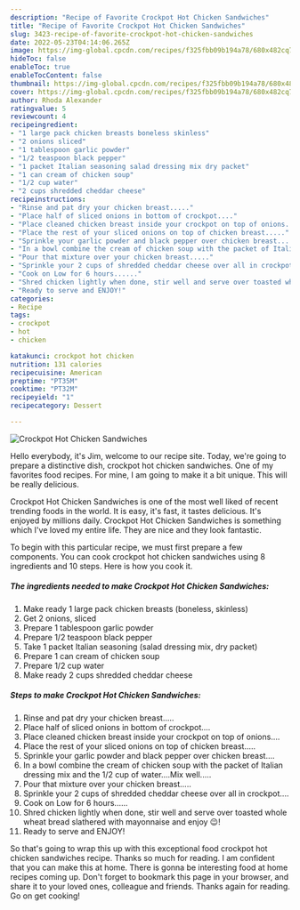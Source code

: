```yaml
---
description: "Recipe of Favorite Crockpot Hot Chicken Sandwiches"
title: "Recipe of Favorite Crockpot Hot Chicken Sandwiches"
slug: 3423-recipe-of-favorite-crockpot-hot-chicken-sandwiches
date: 2022-05-23T04:14:06.265Z
image: https://img-global.cpcdn.com/recipes/f325fbb09b194a78/680x482cq70/crockpot-hot-chicken-sandwiches-recipe-main-photo.jpg
hideToc: false
enableToc: true
enableTocContent: false
thumbnail: https://img-global.cpcdn.com/recipes/f325fbb09b194a78/680x482cq70/crockpot-hot-chicken-sandwiches-recipe-main-photo.jpg
cover: https://img-global.cpcdn.com/recipes/f325fbb09b194a78/680x482cq70/crockpot-hot-chicken-sandwiches-recipe-main-photo.jpg
author: Rhoda Alexander
ratingvalue: 5
reviewcount: 4
recipeingredient:
- "1 large pack chicken breasts boneless skinless"
- "2 onions sliced"
- "1 tablespoon garlic powder"
- "1/2 teaspoon black pepper"
- "1 packet Italian seasoning salad dressing mix dry packet"
- "1 can cream of chicken soup"
- "1/2 cup water"
- "2 cups shredded cheddar cheese"
recipeinstructions:
- "Rinse and pat dry your chicken breast....."
- "Place half of sliced onions in bottom of crockpot...."
- "Place cleaned chicken breast inside your crockpot on top of onions...."
- "Place the rest of your sliced onions on top of chicken breast....."
- "Sprinkle your garlic powder and black pepper over chicken breast...."
- "In a bowl combine the cream of chicken soup with the packet of Italian dressing mix and the 1/2 cup of water....Mix well....."
- "Pour that mixture over your chicken breast....."
- "Sprinkle your 2 cups of shredded cheddar cheese over all in crockpot...."
- "Cook on Low for 6 hours......"
- "Shred chicken lightly when done, stir well and serve over toasted whole wheat bread slathered with mayonnaise and enjoy 😉!"
- "Ready to serve and ENJOY!"
categories:
- Recipe
tags:
- crockpot
- hot
- chicken

katakunci: crockpot hot chicken 
nutrition: 131 calories
recipecuisine: American
preptime: "PT35M"
cooktime: "PT32M"
recipeyield: "1"
recipecategory: Dessert

---
```



![Crockpot Hot Chicken Sandwiches](https://img-global.cpcdn.com/recipes/f325fbb09b194a78/680x482cq70/crockpot-hot-chicken-sandwiches-recipe-main-photo.jpg)

Hello everybody, it's Jim, welcome to our recipe site. Today, we're going to prepare a distinctive dish, crockpot hot chicken sandwiches. One of my favorites food recipes. For mine, I am going to make it a bit unique. This will be really delicious.

Crockpot Hot Chicken Sandwiches is one of the most well liked of recent trending foods in the world. It is easy, it's fast, it tastes delicious. It's enjoyed by millions daily. Crockpot Hot Chicken Sandwiches is something which I've loved my entire life. They are nice and they look fantastic.




To begin with this particular recipe, we must first prepare a few components. You can cook crockpot hot chicken sandwiches using 8 ingredients and 10 steps. Here is how you cook it.

<!--inarticleads1-->

##### The ingredients needed to make Crockpot Hot Chicken Sandwiches:

1. Make ready 1 large pack chicken breasts (boneless, skinless)
1. Get 2 onions, sliced
1. Prepare 1 tablespoon garlic powder
1. Prepare 1/2 teaspoon black pepper
1. Take 1 packet Italian seasoning (salad dressing mix, dry packet)
1. Prepare 1 can cream of chicken soup
1. Prepare 1/2 cup water
1. Make ready 2 cups shredded cheddar cheese




<!--inarticleads2-->

##### Steps to make Crockpot Hot Chicken Sandwiches:

1. Rinse and pat dry your chicken breast.....
1. Place half of sliced onions in bottom of crockpot....
1. Place cleaned chicken breast inside your crockpot on top of onions....
1. Place the rest of your sliced onions on top of chicken breast.....
1. Sprinkle your garlic powder and black pepper over chicken breast....
1. In a bowl combine the cream of chicken soup with the packet of Italian dressing mix and the 1/2 cup of water....Mix well.....
1. Pour that mixture over your chicken breast.....
1. Sprinkle your 2 cups of shredded cheddar cheese over all in crockpot....
1. Cook on Low for 6 hours......
1. Shred chicken lightly when done, stir well and serve over toasted whole wheat bread slathered with mayonnaise and enjoy 😉!
1. Ready to serve and ENJOY!



So that's going to wrap this up with this exceptional food crockpot hot chicken sandwiches recipe. Thanks so much for reading. I am confident that you can make this at home. There is gonna be interesting food at home recipes coming up. Don't forget to bookmark this page in your browser, and share it to your loved ones, colleague and friends. Thanks again for reading. Go on get cooking!
